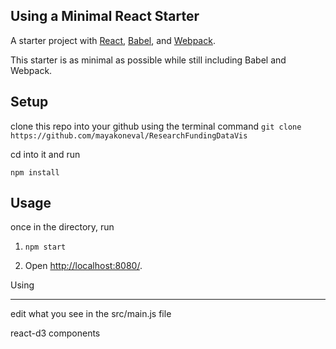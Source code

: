 Using a Minimal React Starter
---

A starter project with [React](https://facebook.github.io/react/), [Babel](http://babeljs.io/), and [Webpack](http://webpack.github.io/).

This starter is as minimal as possible while still including Babel and Webpack.


Setup
---

clone this repo into your github using the terminal command `git clone https://github.com/mayakoneval/ResearchFundingDataVis`

cd into it and run

```
npm install
```



Usage
---

once in the directory, run

1. `npm start`

2. Open [http://localhost:8080/](http://localhost:8080/).


Using
___

edit what you see in the src/main.js file 

react-d3 components


